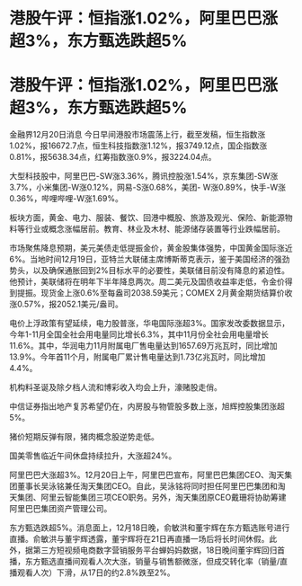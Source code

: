 # 港股午评：恒指涨1.02%，阿里巴巴涨超3%，东方甄选跌超5%

# 港股午评：恒指涨1.02%，阿里巴巴涨超3%，东方甄选跌超5%

金融界12月20日消息
今日早间港股市场震荡上行，截至发稿，恒生指数涨1.02%，报16672.7点，恒生科技指数涨1.12%，报3749.12点，国企指数涨0.81%，报5638.34点，红筹指数涨0.9%，报3224.04点。

大型科技股中，阿里巴巴-SW涨3.36%，腾讯控股涨1.54%，京东集团-SW涨3.7%，小米集团-W涨0.12%，网易-S涨0.68%，美团-
W涨0.89%，快手-W涨0.36%，哔哩哔哩-W涨1.69%。

板块方面，黄金、电力、服装、餐饮、回港中概股、旅游及观光、保险、新能源物料等行业或概念涨幅居前。教育、林业及木材、能源储存装置等行业跌幅居前。

市场聚焦降息预期，美元美债走低提振金价，黄金股集体强势，中国黄金国际涨近6%。当地时间12月19日，亚特兰大联储主席博斯蒂克表示，鉴于美国经济的强劲势头，以及确保通胀回到2%目标水平的必要性，美联储目前没有降息的紧迫性。他预计，美联储将在明年下半年降息两次。周二美元及国债收益率走低，令金价得到提振。现货金上涨0.6%至每盎司2038.59美元；COMEX
2月黄金期货结算价收涨0.57%，报2052.1美元/盎司。

电价上浮政策有望延续，电力股普涨，华电国际涨超3%。国家发改委数据显示，今年1-11月全国全社会用电量同比增长6.3%，其中11月份全社会用电量增长11.6%。其中，华润电力11月附属电厂售电量达到1657.69万兆瓦时，同比增加13.9%。今年首11个月，附属电厂累计售电量达到1.73亿兆瓦时，同比增加4.4%。

机构料圣诞及除夕档人流和博彩收入均会上升，濠赌股走俏。

中信证券指出地产复苏希望仍在，内房股与物管股多数上涨，旭辉控股集团涨超5%。

猪价短期反弹有限，猪肉概念股逆势走低。

国美零售临近午间休盘持续拉升，大涨超24%。

阿里巴巴大涨超3%。12月20日上午，阿里巴巴宣布，阿里巴巴集团CEO、淘天集团董事长吴泳铭兼任淘天集团CEO。自此，吴泳铭将同时担任阿里巴巴集团和淘天集团、阿里云智能集团三项CEO职务。另外，淘天集团原CEO戴珊将协助筹建阿里巴巴集团资产管理公司。

东方甄选跌超5%。消息面上，12月18日晚，俞敏洪和董宇辉在东方甄选账号进行直播。俞敏洪与董宇辉透露，董宇辉将在21日再直播一场后将长时间休假。此外，据第三方短视频电商数字营销服务平台蝉妈妈数据，18日晚间董宇辉回归首播，东方甄选直播间观看人次大涨，销量与销售额微涨，但成交转化率（销量/直播观看人次）下滑，从17日的约2.8%跌至2%。

